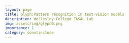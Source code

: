 ```yaml
---
layout: page
title: Glyph:Pattern recognition in text-vision models
description: Wellesley College EASAL Lab
img: assets/img/glyph0.png
importance: 1
category: donotinclude
---
```

